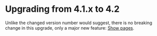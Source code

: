 # Upgrading from 4.1.x to 4.2

Unlike the changed version number would suggest, there is no breaking change in this upgrade, only a major new feature: [Show pages](building-entity-show.md).